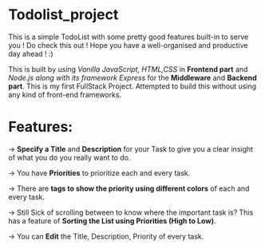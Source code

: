 # Todolist_project
This is a simple TodoList with some pretty good features built-in to serve you ! Do check this out ! Hope you have a well-organised and productive day ahead ! :) 

This is built by using _Vanilla JavaScript, HTML,CSS_ in **Frontend part** and _Node.js along with its framework_ _Express_ for the **Middleware** and **Backend part**.
This is my first FullStack Project. 
Attempted to build this without using any kind of front-end frameworks.

# Features:

-> **Specify a Title** and **Description** for your Task to give you a clear insight of what you do you really want to do.

-> You have **Priorities** to prioritize each and every task.

-> There are **tags to show the priority using different colors** of each and every task.

-> Still Sick of scrolling between to know where the important task is? This has a feature of **Sorting the List using Priorities (High to Low)**.

-> You can **Edit** the Title, Description, Priority of every task.
